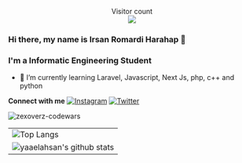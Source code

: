 <!--
**n0l3r/n0l3r** is a ✨ _special_ ✨ repository because its `README.md` (this file) appears on your GitHub profile.

Here are some ideas to get you started:

- 🔭 I’m currently working on ...
- 🌱 I’m currently learning ...
- 👯 I’m looking to collaborate on ...
- 🤔 I’m looking for help with ...
- 💬 Ask me about ...
- 📫 How to reach me: ...
- 😄 Pronouns: ...
- ⚡ Fun fact: ...
-->

<p align="center"> 
  Visitor count<br>
  <img src="https://profile-counter.glitch.me/yaaelahsan/count.svg" />
</p>



### Hi there, my name is Irsan Romardi Harahap 👋
### I'm a Informatic Engineering Student

- 🌱 I’m currently learning Laravel, Javascript, Next Js, php, c++ and python

 <b>Connect with me</b>
 <a href="https://www.instagram.com/yaaelahsan_" target="_blank"><img src="https://img.shields.io/badge/Instagram-%23E4405F.svg?&style=flat-square&logo=instagram&logoColor=white" alt="Instagram"></a>
<a href="https://twitter.com/yaaelahsan_" target="_blank"><img src="https://img.shields.io/badge/Twitter-%231877F2.svg?&style=flat-square&logo=Twitter&logoColor=white" alt="Twitter"></a>
<table border="0">
 <tr>
   <p><img align="center" src="https://www.codewars.com/users/yaaelahsan/badges/large" alt="zexoverz-codewars" /></p>
    <td><img alt="Top Langs" src="https://github-readme-stats.vercel.app/api/top-langs/?username=yaaelahsan&layout=compact&hide_border=true&theme=radical"/></td>
 </tr>
  <td><img alt="yaaelahsan's github stats" src="https://github-readme-stats.vercel.app/api?username=yaaelahsan&&theme=radical"/></td>
</table>

